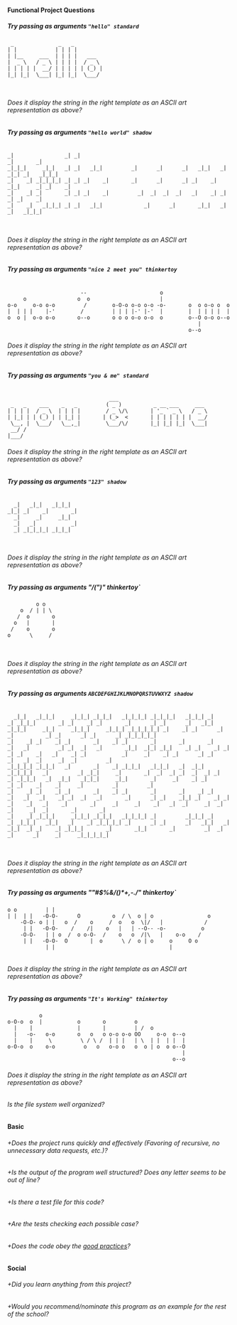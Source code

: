 #### Functional Project Questions

##### Try passing as arguments `"hello" standard`
```
 _              _   _          
| |            | | | |         
| |__     ___  | | | |   ___   
|  _ \   / _ \ | | | |  / _ \  
| | | | |  __/ | | | | | (_) | 
|_| |_|  \___| |_| |_|  \___/  
                               
                               
```

###### Does it display the string in the right template as an ASCII art representation as above?  
##### Try passing as arguments `"hello world" shadow`
```
                                                                                        
_|                _| _|                                                     _|       _| 
_|_|_|     _|_|   _| _|   _|_|         _|      _|      _|   _|_|   _|  _|_| _|   _|_|_| 
_|    _| _|_|_|_| _| _| _|    _|       _|      _|      _| _|    _| _|_|     _| _|    _| 
_|    _| _|       _| _| _|    _|         _|  _|  _|  _|   _|    _| _|       _| _|    _| 
_|    _|   _|_|_| _| _|   _|_|             _|      _|       _|_|   _|       _|   _|_|_| 
                                                                                        
                                                                                        
```
###### Does it display the string in the right template as an ASCII art representation as above?  
##### Try passing as arguments `"nice 2 meet you" thinkertoy`
```
                                                                       
                       --                       o                      
     o                o  o                      |                      
o-o     o-o o-o         /        o-O-o o-o o-o -o-       o  o o-o o  o 
|  | | |    |-'        /         | | | |-' |-'  |        |  | | | |  | 
o  o |  o-o o-o       o--o       o o o o-o o-o  o        o--O o-o o--o 
                                                            |          
                                                         o--o          
```
###### Does it display the string in the right template as an ASCII art representation as above?  
##### Try passing as arguments `"you & me" standard`
```
                                                                
                                ___                             
 _   _    ___    _   _         ( _ )          _ __ ___     ___  
| | | |  / _ \  | | | |        / _ \/\       | '_ ` _ \   / _ \ 
| |_| | | (_) | | |_| |       | (_>  <       | | | | | | |  __/ 
 \__, |  \___/   \__,_|        \___/\/       |_| |_| |_|  \___| 
 __/ /                                                          
|___/                                                           
```
###### Does it display the string in the right template as an ASCII art representation as above?  
##### Try passing as arguments `"123" shadow`
```
                       
  _|   _|_|   _|_|_|   
_|_| _|    _|       _| 
  _|     _|     _|_|   
  _|   _|           _| 
  _| _|_|_|_| _|_|_|   
                       
                       
```
###### Does it display the string in the right template as an ASCII art representation as above?
##### Try passing as arguments "/(\")" thinkertoy`
```
         o o    
    o  / | | \  
   /  o       o 
  o   |       | 
 /    o       o 
o      \     /  
                
                
```
###### Does it display the string in the right template as an ASCII art representation as above?
##### Try passing as arguments `ABCDEFGHIJKLMNOPQRSTUVWXYZ shadow`
```
                                                                                                                                                                                                                                                               
  _|_|   _|_|_|     _|_|_| _|_|_|   _|_|_|_| _|_|_|_|   _|_|_| _|    _| _|_|_|       _| _|    _| _|       _|      _| _|      _|   _|_|   _|_|_|     _|_|     _|_|_|     _|_|_| _|_|_|_|_| _|    _| _|      _| _|          _| _|      _| _|      _| _|_|_|_|_|  
_|    _| _|    _| _|       _|    _| _|       _|       _|       _|    _|   _|         _| _|  _|   _|       _|_|  _|_| _|_|    _| _|    _| _|    _| _|    _|   _|    _| _|           _|     _|    _| _|      _| _|          _|   _|  _|     _|  _|         _|    
_|_|_|_| _|_|_|   _|       _|    _| _|_|_|   _|_|_|   _|  _|_| _|_|_|_|   _|         _| _|_|     _|       _|  _|  _| _|  _|  _| _|    _| _|_|_|   _|  _|_|   _|_|_|     _|_|       _|     _|    _| _|      _| _|    _|    _|     _|         _|         _|      
_|    _| _|    _| _|       _|    _| _|       _|       _|    _| _|    _|   _|   _|    _| _|  _|   _|       _|      _| _|    _|_| _|    _| _|       _|    _|   _|    _|       _|     _|     _|    _|   _|  _|     _|  _|  _|     _|  _|       _|       _|        
_|    _| _|_|_|     _|_|_| _|_|_|   _|_|_|_| _|         _|_|_| _|    _| _|_|_|   _|_|   _|    _| _|_|_|_| _|      _| _|      _|   _|_|   _|         _|_|  _| _|    _| _|_|_|       _|       _|_|       _|         _|  _|     _|      _|     _|     _|_|_|_|_|  
                                                                                                                                                                                                                                                               
                                                                                                                                                                                                                                                               
```
###### Does it display the string in the right template as an ASCII art representation as above?
##### Try passing as arguments "\"#$%&/()*+,-./" thinkertoy`
```
o o         | |                                                  
| |  | |   -O-O-      O          o  / \  o | o                 o 
    -O-O- o | |   o  /    o     /  o   o  \|/   |             /  
     | |   -O-O-    /    /|    o   |   | --O-- -o-           o   
    -O-O-   | | o  /  o o-O-  /    o   o  /|\   |    o-o    /    
     | |   -O-O-  O       |  o      \ /  o | o     o     O o     
            | |                                    |             
                                                                 
```
###### Does it display the string in the right template as an ASCII art representation as above?
##### Try passing as arguments `"It's Working" thinkertoy`
```
          o                                              
o-O-o  o  |           o       o         o                
  |    |              |       |         | /  o           
  |   -o-   o-o       o   o   o o-o o-o OO     o-o  o--o 
  |    |     \         \ / \ /  | | |   | \  | |  | |  | 
o-O-o  o    o-o         o   o   o-o o   o  o | o  o o--O 
                                                       | 
                                                    o--o 
```
###### Does it display the string in the right template as an ASCII art representation as above?
###### Is the file system well organized?

#### Basic

###### +Does the project runs quickly and effectively (Favoring of recursive, no unnecessary data requests, etc.)?
###### +Is the output of the program well structured? Does any letter seems to be out of line?
###### +Is there a test file for this code?
###### +Are the tests checking each possible case?
###### +Does the code obey the [good practices](https://public.01-edu.org/subjects/good-practices.en)?

#### Social

###### +Did you learn anything from this project?
###### +Would you recommend/nominate this program as an example for the rest of the school?
